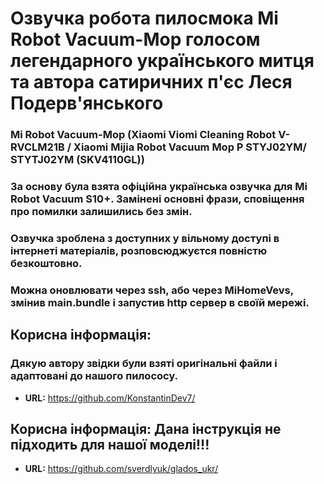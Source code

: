 # Озвучка робота пилосмока Mi Robot Vacuum-Mop голосом легендарного українського митця та автора сатиричних п'єс Леся Подерв'янського

### Mi Robot Vacuum-Mop (Xiaomi Viomi Cleaning Robot V-RVCLM21B / Xiaomi Mijia Robot Vacuum Mop P STYJ02YM/ STYTJ02YM (SKV4110GL))

### За основу була взята офіційна українська озвучка для Mi Robot Vacuum S10+. Замінені основні фрази, сповіщення про помилки залишились без змін. 

### Озвучка зроблена з доступних у вільному доступі в інтернеті матеріалів, розповсюджуєтся повністю безкоштовно. 

### Можна оновлювати через ssh, або через MiHomeVevs, змінив main.bundle і запустив http сервер в своїй мережі.

## Корисна інформація:
### Дякую автору звідки були взяті оригінальні файли і адаптовані до нашого пилососу.
* **URL:** https://github.com/KonstantinDev7/



## Корисна інформація: Дана інструкція не підходить для нашої моделі!!!
* **URL:** https://github.com/sverdlyuk/glados_ukr/


